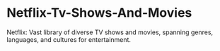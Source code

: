 # Netflix-Tv-Shows-And-Movies
Netflix: Vast library of diverse TV shows and movies, spanning genres, languages, and cultures for entertainment.
